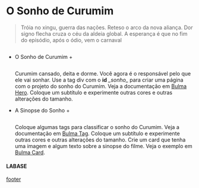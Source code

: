 <!---
Open Source program Pynoplia - Copyright © 2024  Carlo Oliveira** <carlo@nce.ufrj.br>,
PDX-License-Identifier:** `GNU General Public License v3.0 or later <http://is.gd/3Udt>`_.
-->
# O Sonho de Curumim
> Tróia no xingu, guerra das nações.
> Reteso o arco da nova aliança.
> Dor signo flecha cruza o céu da aldeia global.
> A esperança é que no fim do episódio,
> após o ódio, vem o carnaval

<img src onerror="__did_got__('sonho_0.py')"></img>
<div id="_sonho_"></div>

+ O Sonho de Curumim +

  <img id="so0" src onerror="__widget__(this.id)"/>
  
    Curumim cansado, deita e dorme. Você agora é o responsável pelo que ele vai sonhar.
    Use a tag div com o **id** *\_sonho\_* para criar uma página com o projeto do sonho 
    do Curumim. Veja a documentação em [Bulma Hero](https://bulma.io/documentation/layout/hero/).
    Coloque um subtítulo e experimente outras cores e outras alterações do tamanho.

+ A Sinopse do Sonho +

  <img id="so1" src onerror="__widget__(this.id)"/>
  
    Coloque algumas tags para classificar o sonho do Curumim. Veja a documentação em [Bulma Tag](https://bulma.io/documentation/elements/tag/).
    Coloque um subtítulo e experimente outras cores e outras alterações do tamanho. 
    Crie um card que tenha uma imagem e algum texto sobre a sinopse do filme.
    Veja o exemplo em [Bulma Card](https://bulma.io/documentation/components/card/).


#### LABASE
[footer](footer.md ':include')